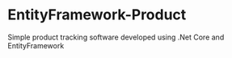 # EntityFramework-Product

Simple product tracking software developed using .Net Core and EntityFramework

